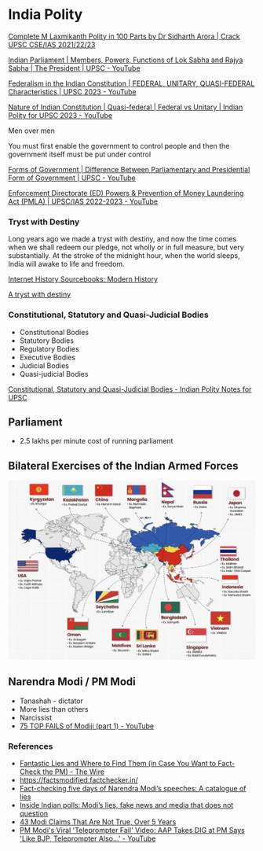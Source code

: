 # India Polity

[Complete M Laxmikanth Polity in 100 Parts by Dr Sidharth Arora | Crack UPSC CSE/IAS 2021/22/23](https://www.youtube.com/watch?v=TXhSrKJ1ahk)

[Indian Parliament | Members, Powers, Functions of Lok Sabha and Rajya Sabha | The President | UPSC - YouTube](https://www.youtube.com/watch?v=pb8b87e1re4)

[Federalism in the Indian Constitution | FEDERAL, UNITARY, QUASI-FEDERAL Characteristics | UPSC 2023 - YouTube](https://www.youtube.com/watch?v=eot9SkDhjck)

[Nature of Indian Constitution | Quasi-federal | Federal vs Unitary | Indian Polity for UPSC 2023 - YouTube](https://www.youtube.com/watch?v=fvgubWPaFr4)

Men over men

You must first enable the government to control people and then the government itself must be put under control

[Forms of Government | Difference Between Parliamentary and Presidential Form of Government | UPSC - YouTube](https://www.youtube.com/watch?v=PJt2N2ZtvL8)

[Enforcement Directorate (ED) Powers & Prevention of Money Laundering Act (PMLA) | UPSC/IAS 2022-2023 - YouTube](https://www.youtube.com/watch?v=0a0kwKRosOQ)

### Tryst with Destiny

Long years ago we made a tryst with destiny, and now the time comes when we shall redeem our pledge, not wholly or in full measure, but very substantially. At the stroke of the midnight hour, when the world sleeps, India will awake to life and freedom.

[Internet History Sourcebooks: Modern History](https://sourcebooks.fordham.edu/mod/1947nehru1.asp)

[A tryst with destiny](https://www.cam.ac.uk/files/a-tryst-with-destiny/index.html)

### Constitutional, Statutory and Quasi-Judicial Bodies

- Constitutional Bodies
- Statutory Bodies
- Regulatory Bodies
- Executive Bodies
- Judicial Bodies
- Quasi-judicial Bodies

[Constitutional, Statutory and Quasi-Judicial Bodies - Indian Polity Notes for UPSC](https://byjus.com/free-ias-prep/constitutional-statutory-and-quasi-judicial-bodies/)

## Parliament

- 2.5 lakhs per minute cost of running parliament

## Bilateral Exercises of the Indian Armed Forces

![image](../../../media/Screenshot%202024-12-21%20at%2011.47.56%20PM.jpg)

## Narendra Modi / PM Modi

- Tanashah - dictator
- More lies than others
- Narcissist
- [75 TOP FAILS of Modiji (part 1) - YouTube](https://www.youtube.com/watch?v=Lr8sh3_sKA0)

### References

- [Fantastic Lies and Where to Find Them (in Case You Want to Fact-Check the PM) - The Wire](https://thewire.in/politics/fantastic-lies-and-where-to-find-them-in-case-you-want-to-fact-check-the-pm)
- https://factsmodified.factchecker.in/
- [Fact-checking five days of Narendra Modi’s speeches: A catalogue of lies](https://scroll.in/article/1067126/fact-checking-five-days-of-narendra-modis-speeches-a-catalogue-of-lies)
- [Inside Indian polls: Modi’s lies, fake news and media that does not question](https://www.newslaundry.com/2024/04/18/inside-indian-polls-modis-lies-fake-news-and-media-that-does-not-question)
- [43 Modi Claims That Are Not True, Over 5 Years](https://www.factchecker.in/43-modi-claims-that-are-not-true-over-5-years/)
- [PM Modi's Viral 'Teleprompter Fail' Video: AAP Takes DIG at PM Says 'Like BJP, Teleprompter Also...' - YouTube](https://www.youtube.com/watch?v=hJD57DSDQpY&ab_channel=OneindiaNews)
